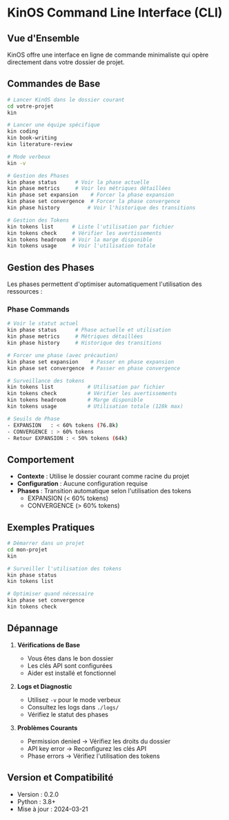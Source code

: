 # KinOS Command Line Interface (CLI)

## Vue d'Ensemble

KinOS offre une interface en ligne de commande minimaliste qui opère directement dans votre dossier de projet.

## Commandes de Base

```bash
# Lancer KinOS dans le dossier courant
cd votre-projet
kin

# Lancer une équipe spécifique
kin coding
kin book-writing
kin literature-review

# Mode verbeux
kin -v

# Gestion des Phases
kin phase status      # Voir la phase actuelle
kin phase metrics     # Voir les métriques détaillées
kin phase set expansion    # Forcer la phase expansion
kin phase set convergence  # Forcer la phase convergence
kin phase history         # Voir l'historique des transitions

# Gestion des Tokens
kin tokens list      # Liste l'utilisation par fichier
kin tokens check     # Vérifier les avertissements
kin tokens headroom  # Voir la marge disponible
kin tokens usage     # Voir l'utilisation totale
```

## Gestion des Phases

Les phases permettent d'optimiser automatiquement l'utilisation des ressources :

### Phase Commands
```bash
# Voir le statut actuel
kin phase status      # Phase actuelle et utilisation
kin phase metrics     # Métriques détaillées
kin phase history     # Historique des transitions

# Forcer une phase (avec précaution)
kin phase set expansion    # Passer en phase expansion
kin phase set convergence  # Passer en phase convergence

# Surveillance des tokens
kin tokens list           # Utilisation par fichier
kin tokens check          # Vérifier les avertissements
kin tokens headroom       # Marge disponible
kin tokens usage          # Utilisation totale (128k max)

# Seuils de Phase
- EXPANSION   : < 60% tokens (76.8k)
- CONVERGENCE : > 60% tokens
- Retour EXPANSION : < 50% tokens (64k)
```

## Comportement

- **Contexte** : Utilise le dossier courant comme racine du projet
- **Configuration** : Aucune configuration requise
- **Phases** : Transition automatique selon l'utilisation des tokens
  * EXPANSION (< 60% tokens)
  * CONVERGENCE (> 60% tokens)

## Exemples Pratiques

```bash
# Démarrer dans un projet
cd mon-projet
kin

# Surveiller l'utilisation des tokens
kin phase status
kin tokens list

# Optimiser quand nécessaire
kin phase set convergence
kin tokens check
```

## Dépannage

1. **Vérifications de Base**
   - Vous êtes dans le bon dossier
   - Les clés API sont configurées
   - Aider est installé et fonctionnel

2. **Logs et Diagnostic**
   - Utilisez `-v` pour le mode verbeux
   - Consultez les logs dans `./logs/`
   - Vérifiez le statut des phases

3. **Problèmes Courants**
   - Permission denied → Vérifiez les droits du dossier
   - API key error → Reconfigurez les clés API
   - Phase errors → Vérifiez l'utilisation des tokens

## Version et Compatibilité

- Version : 0.2.0
- Python : 3.8+
- Mise à jour : 2024-03-21
